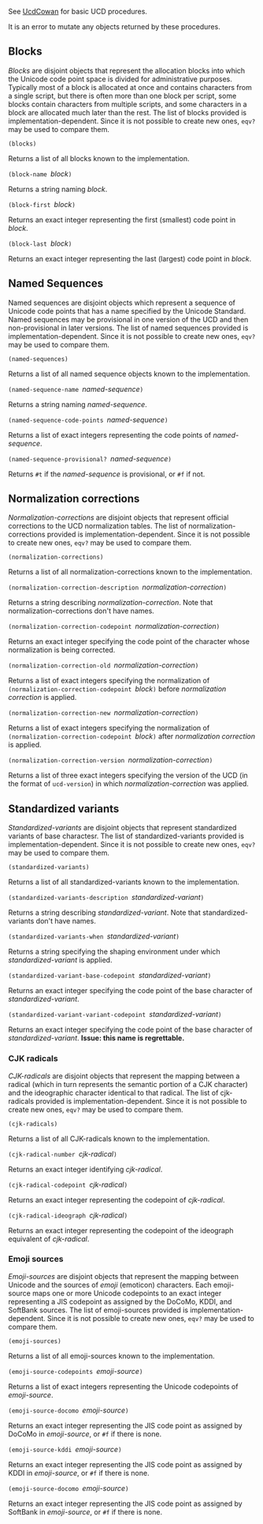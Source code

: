 See [UcdCowan](UcdCowan.md) for basic UCD procedures.

It is an error to mutate any objects returned by these procedures.

## Blocks

*Blocks* are disjoint objects that represent the allocation blocks into which the Unicode code point space is divided for administrative purposes.  Typically most of a block is allocated at once and contains characters from a single script, but there is often more than one block per script, some blocks contain characters from multiple scripts, and some characters in a block are allocated much later than the rest.  The list of blocks provided is implementation-dependent.  Since it is not possible to create new ones, `eqv?` may be used to compare them.

`(blocks)`

Returns a list of all blocks known to the implementation.

`(block-name `*block*`)`

Returns a string naming *block*.

`(block-first `*block*`)`

Returns an exact integer representing the first (smallest) code point in *block*.

`(block-last `*block*`)`

Returns an exact integer representing the last (largest) code point in *block*.

## Named Sequences

Named sequences are disjoint objects which represent a sequence of Unicode code points that has a name specified by the Unicode Standard.  Named sequences may be provisional in one version of the UCD and then non-provisional in later versions.  The list of named sequences provided is implementation-dependent.  Since it is not possible to create new ones, `eqv?` may be used to compare them.

`(named-sequences)`

Returns a list of all named sequence objects known to the implementation.

`(named-sequence-name `*named-sequence*`)`

Returns a string naming *named-sequence*.

`(named-sequence-code-points `*named-sequence*`)`

Returns a list of exact integers representing the code points of *named-sequence*.

`(named-sequence-provisional? `*named-sequence*`)`

Returns `#t` if the *named-sequence* is provisional, or `#f` if not.

## Normalization corrections

*Normalization-corrections* are disjoint objects that represent official corrections to the UCD normalization tables.  The list of normalization-corrections provided is implementation-dependent.  Since it is not possible to create new ones, `eqv?` may be used to compare them.

`(normalization-corrections)`

Returns a list of all normalization-corrections known to the implementation.

`(normalization-correction-description `*normalization-correction*`)`

Returns a string describing *normalization-correction*.  Note that normalization-corrections don't have names.

`(normalization-correction-codepoint `*normalization-correction*`)`

Returns an exact integer specifying the code point of the character whose normalization is being corrected.

`(normalization-correction-old `*normalization-correction*`)`

Returns a list of exact integers specifying the normalization of `(normalization-correction-codepoint `*block*`)` before *normalization correction* is applied.

`(normalization-correction-new `*normalization-correction*`)`

Returns a list of exact integers specifying the normalization of `(normalization-correction-codepoint `*block*`)` after *normalization correction* is applied.

`(normalization-correction-version `*normalization-correction*`)`

Returns a list of three exact integers specifying the version of the UCD (in the format of `ucd-version`) in which *normalization-correction* was applied.

## Standardized variants

*Standardized-variants* are disjoint objects that represent standardized variants of base charactesr.  The list of standardized-variants provided is implementation-dependent.  Since it is not possible to create new ones, `eqv?` may be used to compare them.

`(standardized-variants)`

Returns a list of all standardized-variants known to the implementation.

`(standardized-variants-description `*standardized-variant*`)`

Returns a string describing *standardized-variant*.  Note that standardized-variants don't have names.

`(standardized-variants-when `*standardized-variant*`)`

Returns a string specifying the shaping environment under which *standardized-variant* is applied.

`(standardized-variant-base-codepoint `*standardized-variant*`)`

Returns an exact integer specifying the code point of the base character of *standardized-variant*.

`(standardized-variant-variant-codepoint `*standardized-variant*`)`

Returns an exact integer specifying the code point of the base character of *standardized-variant*.
**Issue: this name is regrettable.**

### CJK radicals

*CJK-radicals* are disjoint objects that represent the mapping between a radical (which in turn represents the semantic portion of a CJK character) and the ideographic character identical to that radical.  The list of cjk-radicals provided is implementation-dependent.  Since it is not possible to create new ones, `eqv?` may be used to compare them.

`(cjk-radicals)`

Returns a list of all CJK-radicals known to the implementation.

`(cjk-radical-number `*cjk-radical*`)`

Returns an exact integer identifying *cjk-radical*.

`(cjk-radical-codepoint `*cjk-radical*`)`

Returns an exact integer representing the codepoint of *cjk-radical*.

`(cjk-radical-ideograph `*cjk-radical*`)`

Returns an exact integer representing the codepoint of the ideograph equivalent of *cjk-radical*.


### Emoji sources

*Emoji-sources* are disjoint objects that represent the mapping between Unicode and the sources of *emoji* (emoticon) characters.  Each emoji-source maps one or more Unicode codepoints to an exact integer representing a JIS codepoint as assigned by the DoCoMo, KDDI, and SoftBank sources.  The list of emoji-sources provided is implementation-dependent.  Since it is not possible to create new ones, `eqv?` may be used to compare them.

`(emoji-sources)`

Returns a list of all emoji-sources known to the implementation.

`(emoji-source-codepoints `*emoji-source*`)`

Returns a list of exact integers representing the Unicode codepoints of *emoji-source*.

`(emoji-source-docomo `*emoji-source*`)`

Returns an exact integer representing the JIS code point as assigned by DoCoMo in *emoji-source*, or `#f` if there is none.

`(emoji-source-kddi `*emoji-source*`)`

Returns an exact integer representing the JIS code point as assigned by KDDI in *emoji-source*, or `#f` if there is none.

`(emoji-source-docomo `*emoji-source*`)`

Returns an exact integer representing the JIS code point as assigned by SoftBank in *emoji-source*, or `#f` if there is none.
